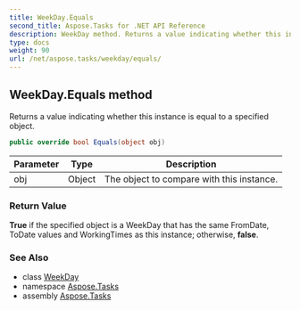```yaml
---
title: WeekDay.Equals
second_title: Aspose.Tasks for .NET API Reference
description: WeekDay method. Returns a value indicating whether this instance is equal to a specified object
type: docs
weight: 90
url: /net/aspose.tasks/weekday/equals/
---
```

## WeekDay.Equals method

Returns a value indicating whether this instance is equal to a specified object.

```csharp
public override bool Equals(object obj)
```

| Parameter | Type | Description |
| --- | --- | --- |
| obj | Object | The object to compare with this instance. |

### Return Value

**True** if the specified object is a WeekDay that has the same FromDate, ToDate values and WorkingTimes as this instance; otherwise, **false**.

### See Also

* class [WeekDay](../)
* namespace [Aspose.Tasks](../../weekday/)
* assembly [Aspose.Tasks](../../../)


